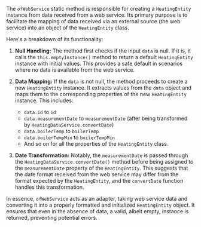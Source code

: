 The `ofWebService` static method is responsible for creating a `HeatingEntity` instance from data received from a web service. Its primary purpose is to facilitate the mapping of data received via an external source (the web service) into an object of the `HeatingEntity` class.

Here's a breakdown of its functionality:

1. **Null Handling:** The method first checks if the input `data` is null. If it is, it calls the `this.emptyInstance()` method to return a default `HeatingEntity` instance with initial values. This provides a safe default in scenarios where no data is available from the web service.

2. **Data Mapping:** If the `data` is not null, the method proceeds to create a new `HeatingEntity` instance.  It extracts values from the `data` object and maps them to the corresponding properties of the new `HeatingEntity` instance. This includes:
   - `data.id` to `id`
   - `data.measurementDate` to `measurementDate` (after being transformed by `HeatingDataService.convertDate`)
   - `data.boilerTemp` to `boilerTemp`
   - `data.boilerTempMin` to `boilerTempMin`
   - And so on for all the properties of the `HeatingEntity` class.

3. **Date Transformation:** Notably, the `measurementDate` is passed through the `HeatingDataService.convertDate()` method before being assigned to the `measurementDate` property of the `HeatingEntity`. This suggests that the date format received from the web service may differ from the format expected by the `HeatingEntity`, and the `convertDate` function handles this transformation.

In essence, `ofWebService` acts as an adapter, taking web service data and converting it into a properly formatted and initialized `HeatingEntity` object. It ensures that even in the absence of data, a valid, albeit empty, instance is returned, preventing potential errors.